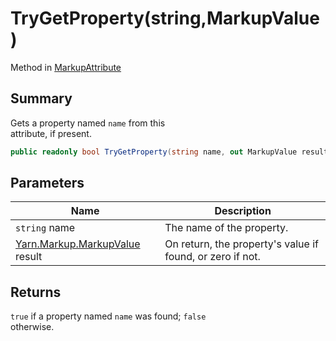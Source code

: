 # TryGetProperty(string,MarkupValue)

Method in [MarkupAttribute](yarn.markup.markupattribute.md)

## Summary

Gets a property named `name` from this\
attribute, if present.

```csharp
public readonly bool TryGetProperty(string name, out MarkupValue result)
```

## Parameters

| Name                                                         | Description                                               |
| ------------------------------------------------------------ | --------------------------------------------------------- |
| `string` name                                                | The name of the property.                                 |
| [Yarn.Markup.MarkupValue](yarn.markup.markupvalue.md) result | On return, the property's value if found, or zero if not. |

## Returns

`true` if a property named `name` was found; `false`\
otherwise.
